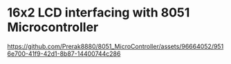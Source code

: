 # 16x2 LCD interfacing with 8051 Microcontroller


https://github.com/Prerak8880/8051_MicroController/assets/96664052/9516e700-41f9-42d1-8b87-14400744c286

